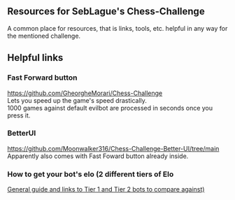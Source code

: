 ## Resources for SebLague's Chess-Challenge
A common place for resources, that is links, tools, etc. helpful in any way for the mentioned challenge.

## Helpful links
### Fast Forward button
https://github.com/GheorgheMorari/Chess-Challenge <br/>
Lets you speed up the game's speed drastically. <br/>
1000 games against default evilbot are processed in seconds once you press it.

### BetterUI
https://github.com/Moonwalker316/Chess-Challenge-Better-UI/tree/main <br/>
Apparently also comes with Fast Foward button already inside. <br/>

### How to get your bot's elo (2 different tiers of Elo
[General guide and links to Tier 1 and Tier 2 bots to compare against)
](https://github.com/Tumpa-Prizrak/MyBot-Chess-Challenge/blob/main/Chess-Challenge/guides/elo.md)
